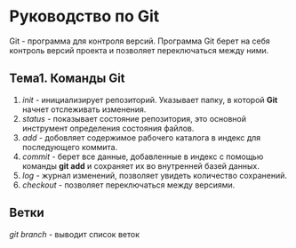 # Руководство по Git
Git - программа для контроля версий. Программа Git берет на себя контроль версий проекта и позволяет переключаться между ними.
## Тема1. Команды Git
1. _init_ - инициализирует репозиторий. Указывает папку, в которой **Git** начнет отслеживать изменения.
2. _status_ - показывает состояние репозитория, это основной инструмент определения состояния файлов.
3. _add_ - добовляет содержимое рабочего каталога в индекс для последующего коммита. 
4. _commit_ - берет все данные, добавленные в индекс с помощью команды **git add** и сохраняет их во внутренней базей данных.
5. _log_ - журнал изменений, позволяет увидеть количество сохранений.
6. _cheсkout_ - позволяет переключаться между версиями. 
## Ветки
_git branch_ - выводит список веток
